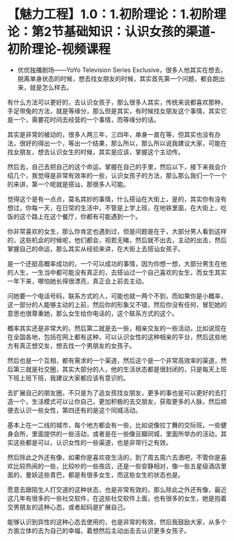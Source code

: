 # 【魅力工程】1.0：1.初阶理论：1.初阶理论：第2节基础知识：认识女孩的渠道-初阶理论-视频课程

- 优优独播剧场——YoYo Television Series Exclusive，很多人他其实在想去，脱离单身状态的时候，想去找女朋友的时候，其实首先第一个问题，都会跑出来，就是怎么样去。

有什么方法可以更好的，去认识女孩子，那么很多人其实，传统来说都喜欢那种，手足带兔的方法，就是等缘分，那么但是其实，有时候找女朋友这个事情，其实它是一个，需要花时间去经营的一个事情，而等缘分的话。

其实是非常的被动的，很多人两三年，三四年，单身一直在等，但其实也没有办法，很好的得出一个，等出一个结果，那么所以，那么所以说我建议大家，可能在找女朋友，想去认识女生的时候，其实是应该，掌握这个主动传。

然后去，自己去把自己的这个命运，掌握在自己的手里，然后以下，接下来我会介绍几个，我觉得是非常有效率的一些，认识女孩子的方法，那么那么我们一个一个的来讲，第一个呢就是搭讪，那很多人可能。

觉得这个是有一点点，莫名其妙的事情，什么搭讪在大街上，是的，其实你有没有想过，你每一天，在日常的生活中，不管是上学上班，在地铁里面，在大街上，吃饭的这个路上在这个餐厅，你都有可能遇到一个。

你非常喜欢的女生，那么你肯定也遇到过，但是问题是在于，大部分男人看到这样的，这些机会的时候呢，他们都会，视若无睹，然后就不出去，主动的出击，然后掌握自己的命运，那么其实从经验来讲，在大街上去搭讪女孩子。

是一个还挺高概率成功的，一个可以成功的事情，因为你想一想，大部分男生在他的人生，一生当中都可能没有真正的，去搭讪过一个自己喜欢的女生，而女生其实一年下来，哪怕她长得很漂亮，真正会上前去主动。

问她要一个电话号码，联系方式的人，可能也就一两个不到，而如果你是小概率，这一部分的人能够主动的上前，然后你的形象又不错，然后你没有任何，冒犯她的意思也很尊重她，那么女生给你电话的，这个联系方式的这个。

概率其实还是非常大的，然后第二就是去一些，相亲交友的一些活动，比如说现在在全国各地，包括在网上都有这种，可以认识女性的这种相亲的平台，然后这些地方有真正想交友，想去找一个男朋友的女孩子。

然后也是一个互相，都有需求的一个渠道，然后这个是一个非常高效率的渠道，然后第三就是社交圈，其实大部分的人，他的生活状态都是很封闭的，只是每天上班下班上班下班，我建议大家都应该有意识的。

去扩展自己的朋友圈，不只是为了追女孩找女朋友，更多的事也是可以更好的去打造一个，生活模式可以让你自己，更加积极的去交朋友，获取更多的人脉，然后顺便去认识一些女性，第四还有的是这个同城活动。

基本上在一二线的城市，每个地方都会有一些，比如说像拉丁舞的交际班，一些健身会所，里面提供的一些活动，或者是在一些像豆瓣同城，里面所举办的活动，其实这些都是可以，认识女性的一些渠道，也是非常行之有效。

然后除此之外还有像，如果你是喜欢夜生活的，到了周五周六去酒吧，不管你是喜欢比较热闹的一些，比较吵的一些夜店，还是一些安静相对，像一些五星级酒店里面的，曼妖这些青巴，都是有很多女生，而这些女生的状态也是。

愿意去跟陌生人打交道的这种状态，也是非常有效的，那么除此之外还有像，最近这几年有很多的一些社交软件，在这些社交软件上面，也有很多的女生，她是抱着交男朋友的这种心态，或者起码是扩展自己。

能够认识到异性的这种心态去使用的，也是非常的有效，然后我鼓励大家，从多个方面立体的去为自己的幸福，着想然后主动出击去认识更多女孩子。